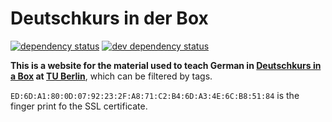 # Deutschkurs in der Box

[![dependency status](https://img.shields.io/david/derhuerst/didb.svg)](https://david-dm.org/derhuerst/didb)
[![dev dependency status](https://img.shields.io/david/dev/derhuerst/didb.svg)](https://david-dm.org/derhuerst/didb#info=devDependencies)

**This is a website for the material used to teach German in [Deutschkurs in a Box](https://www.facebook.com/Deutschkursinderbox/) at [TU Berlin](https://en.wikipedia.org/wiki/Technical_University_of_Berlin)**, which can be filtered by tags.

`ED:6D:A1:80:0D:07:92:23:2F:A8:71:C2:B4:6D:A3:4E:6C:B8:51:84` is the finger print fo the SSL certificate.
